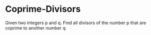 # Coprime-Divisors
Given two integers p and q. Find all divisors of the number p that are coprime to another number q. 
